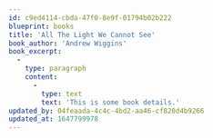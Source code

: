 ```yaml
---
id: c9ed4114-cbda-47f0-8e9f-01794b02b222
blueprint: books
title: 'All The Light We Cannot See'
book_author: 'Andrew Wiggins'
book_excerpt:
  -
    type: paragraph
    content:
      -
        type: text
        text: 'This is some book details.'
updated_by: 04feaada-4c4c-4bd2-aa46-cf820d4b9266
updated_at: 1647799978
---
```

